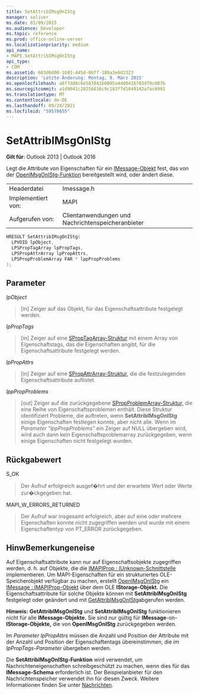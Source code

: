 ```yaml
---
title: SetAttribIMsgOnIStg
manager: soliver
ms.date: 03/09/2015
ms.audience: Developer
ms.topic: reference
ms.prod: office-online-server
ms.localizationpriority: medium
api_name:
- MAPI.SetAttribIMsgOnIStg
api_type:
- COM
ms.assetid: 683d0d00-1b93-445d-86ff-180a3e6d2323
description: 'Letzte Änderung: Montag, 9. März 2015'
ms.openlocfilehash: a6f7dd8c8e583841b6805a4dd0416703d79c087b
ms.sourcegitcommit: a1d9041c20256616c9c183f7d1049142a7ac6991
ms.translationtype: MT
ms.contentlocale: de-DE
ms.lasthandoff: 09/24/2021
ms.locfileid: "59578655"
---
```

# <a name="setattribimsgonistg"></a>SetAttribIMsgOnIStg

  
  
**Gilt für**: Outlook 2013 | Outlook 2016 
  
Legt die Attribute von Eigenschaften für ein [IMessage-Objekt](imessageimapiprop.md) fest, das von der [OpenIMsgOnIStg-Funktion](openimsgonistg.md) bereitgestellt wird, oder ändert diese. 
  
|||
|:-----|:-----|
|Headerdatei  <br/> |Imessage.h  <br/> |
|Implementiert von:  <br/> |MAPI  <br/> |
|Aufgerufen von:  <br/> |Clientanwendungen und Nachrichtenspeicheranbieter  <br/> |
   
```cpp
HRESULT SetAttribIMsgOnIStg(
  LPVOID lpObject,
  LPSPropTagArray lpPropTags,
  LPSPropAttrArray lpPropAttrs,
  LPSPropProblemArray FAR * lppPropProblems
);
```

## <a name="parameters"></a>Parameter

 _lpObject_
  
> [in] Zeiger auf das Objekt, für das Eigenschaftsattribute festgelegt werden. 
    
 _lpPropTags_
  
> [in] Zeiger auf eine [SPropTagArray-Struktur](sproptagarray.md) mit einem Array von Eigenschaftstags, das die Eigenschaften angibt, für die Eigenschaftsattribute festgelegt werden. 
    
 _lpPropAttrs_
  
> [in] Zeiger auf eine [SPropAttrArray-Struktur,](spropattrarray.md) die die festzulegenden Eigenschaftsattribute auflistet. 
    
 _lppPropProblems_
  
> [out] Zeiger auf die zurückgegebene [SPropProblemArray-Struktur,](spropproblemarray.md) die eine Reihe von Eigenschaftsproblemen enthält. Diese Struktur identifiziert Probleme, die auftreten, wenn **SetAttribIMsgOnIStg** einige Eigenschaften festlegen konnte, aber nicht alle. Wenn im  _Parameter "lppPropProblems"_ ein Zeiger auf NULL übergeben wird, wird auch dann kein Eigenschaftsproblemarray zurückgegeben, wenn einige Eigenschaften nicht festgelegt wurden. 
    
## <a name="return-value"></a>Rückgabewert

S_OK 
  
> Der Aufruf erfolgreich ausgef�hrt und der erwartete Wert oder Werte zur�ckgegeben hat.
    
MAPI_W_ERRORS_RETURNED 
  
> Der Aufruf war insgesamt erfolgreich, aber auf eine oder mehrere Eigenschaften konnte nicht zugegriffen werden und wurde mit einem Eigenschaftentyp von PT_ERROR zurückgegeben.
    
## <a name="remarks"></a>HinwBemerkungeneise

Auf Eigenschaftsattribute kann nur auf Eigenschaftsobjekte zugegriffen werden, d. h. auf Objekte, die die [IMAPIProp : IUnknown-Schnittstelle](imapipropiunknown.md) implementieren. Um MAPI-Eigenschaften für ein strukturiertes OLE-Speicherobjekt verfügbar zu machen, erstellt [OpenIMsgOnIStg](openimsgonistg.md) ein [IMessage : IMAPIProp-Objekt](imessageimapiprop.md) über dem OLE **IStorage-Objekt.** Die Eigenschaftsattribute für solche Objekte können mit **SetAttribIMsgOnIStg** festgelegt oder geändert und mit [GetAttribIMsgOnIStg](getattribimsgonistg.md)abgerufen werden. 
  
 **Hinweis:** **GetAttribIMsgOnIStg** und **SetAttribIMsgOnIStg** funktionieren nicht für alle **IMessage-Objekte.** Sie sind nur gültig für **IMessage**-on- **IStorage-Objekte,** die von **OpenIMsgOnIStg** zurückgegeben werden. 
  
Im  _Parameter lpPropAttrs_ müssen die Anzahl und Position der Attribute mit der Anzahl und Position der Eigenschaftentags übereinstimmen, die im  _lpPropTags-Parameter_ übergeben werden. 
  
Die **SetAttribIMsgOnIStg-Funktion** wird verwendet, um Nachrichteneigenschaften schreibgeschützt zu machen, wenn dies für das **IMessage-Schema** erforderlich ist. Der Beispielanbieter für den Nachrichtenspeicher verwendet ihn für diesen Zweck. Weitere Informationen finden Sie unter [Nachrichten](mapi-messages.md). 
  

